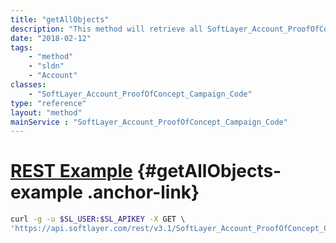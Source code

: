 ```yaml
---
title: "getAllObjects"
description: "This method will retrieve all SoftLayer_Account_ProofOfConcept_Campaign_Code objects. Use the `code` field when submitting a request on the [SoftLayer_Container_Account_ProofOfConcept_Request_Opportunity](/reference/datatypes/SoftLayer_Container_Account_ProofOfConcept_Request_Opportunity) container. "
date: "2018-02-12"
tags:
    - "method"
    - "sldn"
    - "Account"
classes:
    - "SoftLayer_Account_ProofOfConcept_Campaign_Code"
type: "reference"
layout: "method"
mainService : "SoftLayer_Account_ProofOfConcept_Campaign_Code"
---
```


# [REST Example](#getAllObjects-example) <a href="/article/rest/"><i class="fas fa-question"></i></a> {#getAllObjects-example .anchor-link} 
```bash
curl -g -u $SL_USER:$SL_APIKEY -X GET \
'https://api.softlayer.com/rest/v3.1/SoftLayer_Account_ProofOfConcept_Campaign_Code/getAllObjects'
```
